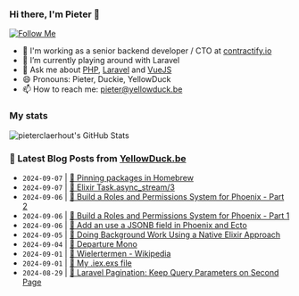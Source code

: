 ### Hi there, I'm Pieter 👋  
[![Follow Me](https://img.shields.io/github/followers/pieterclaerhout?label=Follow&style=social)](https://github.com/pieterclaerhout)

- 🏢 I'm working as a senior backend developer / CTO at [contractify.io](https://contractify.io)
- 🌱 I’m currently playing around with Laravel
- 💬 Ask me about [PHP](https://php.net), [Laravel](http://laravel.com) and [VueJS](https://vuejs.org)
- 😄 Pronouns: Pieter, Duckie, YellowDuck
- 📫 How to reach me: pieter@yellowduck.be

### My stats

![pieterclaerhout's GitHub Stats](https://github-readme-stats.vercel.app/api?username=pieterclaerhout&show_icons=true&count_private=true&line_height=40)

### 📩 Latest Blog Posts from [YellowDuck.be](https://www.yellowduck.be/)
<!-- BLOG-POST-LIST:START -->
- `2024-09-07` | [🐥 Pinning packages in Homebrew](https://www.yellowduck.be/posts/pinning-packages-in-homebrew)  
- `2024-09-07` | [🔗 Elixir Task.async_stream/3](https://www.yellowduck.be/posts/elixir-task-async-stream)  
- `2024-09-06` | [🔗 Build a Roles and Permissions System for Phoenix - Part 2](https://www.yellowduck.be/posts/build-a-roles-and-permissions-system-for-phoenix-part-2)  
- `2024-09-06` | [🔗 Build a Roles and Permissions System for Phoenix - Part 1](https://www.yellowduck.be/posts/build-a-roles-and-permissions-system-for-phoenix-part-1)  
- `2024-09-06` | [🔗 Add an use a JSONB field in Phoenix and Ecto](https://www.yellowduck.be/posts/add-an-use-a-jsonb-field-in-phoenix-and-ecto)  
- `2024-09-05` | [🔗 Doing Background Work Using a Native Elixir Approach](https://www.yellowduck.be/posts/doing-background-work-using-a-native-elixir-approach-appsignal-blog)  
- `2024-09-04` | [🔗 Departure Mono](https://www.yellowduck.be/posts/departure-mono)  
- `2024-09-01` | [🔗 Wielertermen - Wikipedia](https://www.yellowduck.be/posts/wielertermen-wikipedia)  
- `2024-09-01` | [🐥 My .iex.exs file](https://www.yellowduck.be/posts/my-iex-exs-file)  
- `2024-08-29` | [🔗 Laravel Pagination: Keep Query Parameters on Second Page](https://www.yellowduck.be/posts/laravel-pagination-keep-query-parameters-on-second-page)  

<!-- BLOG-POST-LIST:END -->
